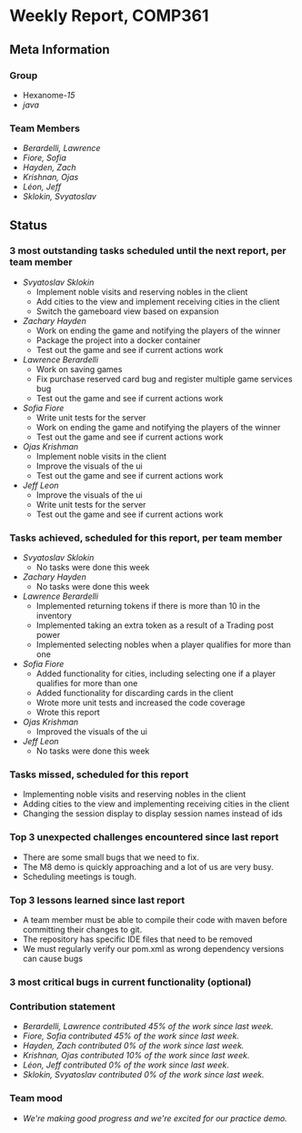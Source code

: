 # Weekly Report, COMP361

## Meta Information

### Group

 * Hexanome-*15*
 * *java*

### Team Members

 * *Berardelli, Lawrence*
 * *Fiore, Sofia*
 * *Hayden, Zach*
 * *Krishnan, Ojas*
 * *Léon, Jeff*
 * *Sklokin, Svyatoslav*

## Status

### 3 most outstanding tasks scheduled until the next report, per team member

* *Svyatoslav Sklokin*
   * Implement noble visits and reserving nobles in the client
   * Add cities to the view and implement receiving cities in the client
   * Switch the gameboard view based on expansion
 * *Zachary Hayden*
   * Work on ending the game and notifying the players of the winner
   * Package the project into a docker container
   * Test out the game and see if current actions work
 * *Lawrence Berardelli*
   * Work on saving games
   * Fix purchase reserved card bug and register multiple game services bug
   * Test out the game and see if current actions work
 * *Sofia Fiore*
   * Write unit tests for the server
   * Work on ending the game and notifying the players of the winner
   * Test out the game and see if current actions work
 * *Ojas Krishman*
   * Implement noble visits in the client
   * Improve the visuals of the ui
   * Test out the game and see if current actions work
 * *Jeff Leon*
   * Improve the visuals of the ui
   * Write unit tests for the server
   * Test out the game and see if current actions work

### Tasks achieved, scheduled for this report, per team member

 * *Svyatoslav Sklokin*
   * No tasks were done this week
 * *Zachary Hayden*
   * No tasks were done this week
 * *Lawrence Berardelli*
   * Implemented returning tokens if there is more than 10 in the inventory
   * Implemented taking an extra token as a result of a Trading post power
   * Implemented selecting nobles when a player qualifies for more than one
 * *Sofia Fiore*
   * Added functionality for cities, including selecting one if a player qualifies for more than one
   * Added functionality for discarding cards in the client
   * Wrote more unit tests and increased the code coverage
   * Wrote this report
 * *Ojas Krishman*
   * Improved the visuals of the ui
 * *Jeff Leon*
   * No tasks were done this week

### Tasks missed, scheduled for this report

 * Implementing noble visits and reserving nobles in the client
 * Adding cities to the view and implementing receiving cities in the client
 * Changing the session display to display session names instead of ids

### Top 3 unexpected challenges encountered since last report

 * There are some small bugs that we need to fix.
 * The M8 demo is quickly approaching and a lot of us are very busy.
 * Scheduling meetings is tough.

### Top 3 lessons learned since last report

 * A team member must be able to compile their code with maven before committing their changes to git.
 * The repository has specific IDE files that need to be removed
 * We must regularly verify our pom.xml as wrong dependency versions can cause bugs 

### 3 most critical bugs in current functionality (optional)


### Contribution statement

 * *Berardelli, Lawrence contributed 45% of the work since last week.*
 * *Fiore, Sofia contributed 45% of the work since last week.*
 * *Hayden, Zach contributed 0% of the work since last week.*
 * *Krishnan, Ojas contributed 10% of the work since last week.*
 * *Léon, Jeff contributed 0% of the work since last week.*
 * *Sklokin, Svyatoslav contributed 0% of the work since last week.*

### Team mood

* *We're making good progress and we're excited for our practice demo.*
